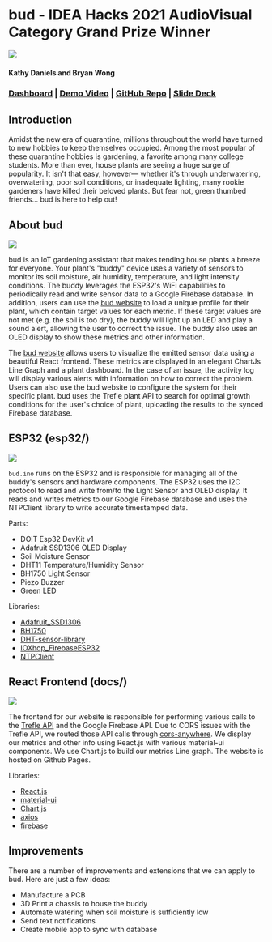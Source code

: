 # bud - IDEA Hacks 2021 AudioVisual Category Grand Prize Winner
![](https://challengepost-s3-challengepost.netdna-ssl.com/photos/production/software_photos/001/355/753/datas/gallery.jpg)

#### Kathy Daniels and Bryan Wong
### [Dashboard](https://bryanjwong.github.io/bud/) | [Demo Video](https://youtu.be/a44sxq7Y4WQ) | [GitHub Repo](https://github.com/bryanjwong/bud) | [Slide Deck](https://docs.google.com/presentation/d/1ApXYLpTveTEwwH3yQijMfoTFlVSydzYXCT7clnN1dxA/edit?usp=sharing)

## Introduction
Amidst the new era of quarantine, millions throughout the world have turned to new hobbies to keep themselves occupied. Among the most popular of these quarantine hobbies is gardening, a favorite among many college students. More than ever, house plants are seeing a huge surge of popularity. It isn't that easy, however— whether it's through underwatering, overwatering, poor soil conditions, or inadequate lighting, many rookie gardeners have killed their beloved plants. But fear not, green thumbed friends... bud is here to help out!

## About bud
![](https://challengepost-s3-challengepost.netdna-ssl.com/photos/production/software_photos/001/347/287/datas/gallery.jpg)

bud is an IoT gardening assistant that makes tending house plants a breeze for everyone. Your plant's "buddy" device uses a variety of sensors to monitor its soil moisture, air humidity, temperature, and light intensity conditions. The buddy leverages the ESP32's WiFi capabilities to periodically read and write sensor data to a Google Firebase database. In addition, users can use the [bud website](https://bryanjwong.github.io/bud/) to load a unique profile for their plant, which contain target values for each metric. If these target values are not met (e.g. the soil is too dry), the buddy will light up an LED and play a sound alert, allowing the user to correct the issue. The buddy also uses an OLED display to show these metrics and other information.

The [bud website](https://bryanjwong.github.io/bud/) allows users to visualize the emitted sensor data  using a beautiful React frontend. These metrics are displayed in an elegant ChartJs Line Graph and a plant dashboard. In the case of an issue, the activity log will display various alerts with information on how to correct the problem. Users can also use the bud website to configure the system for their specific plant. bud uses the Trefle plant API to search for optimal growth conditions for the user's choice of plant, uploading the results to the synced Firebase database.

## ESP32 (esp32/)
![](https://challengepost-s3-challengepost.netdna-ssl.com/photos/production/software_photos/001/347/288/datas/gallery.jpg)

`bud.ino` runs on the ESP32 and is responsible for managing all of the buddy's sensors and hardware components. The ESP32 uses the I2C protocol to read and write from/to the Light Sensor and OLED display. It reads and writes metrics to our Google Firebase database and uses the NTPClient library to write accurate timestamped data. 

Parts:
* DOIT Esp32 DevKit v1
* Adafruit SSD1306 OLED Display
* Soil Moisture Sensor
* DHT11 Temperature/Humidity Sensor
* BH1750 Light Sensor
* Piezo Buzzer
* Green LED

Libraries:
* [Adafruit_SSD1306](https://github.com/adafruit/Adafruit_SSD1306)
* [BH1750](https://github.com/claws/BH1750)
* [DHT-sensor-library](https://github.com/adafruit/DHT-sensor-library)
* [IOXhop_FirebaseESP32](https://github.com/ioxhop/IOXhop_FirebaseESP32)
* [NTPClient](https://github.com/taranais/NTPClient)

## React Frontend (docs/)
![](https://challengepost-s3-challengepost.netdna-ssl.com/photos/production/software_photos/001/347/241/datas/gallery.jpg)

The frontend for our website is responsible for performing various calls to the [Trefle API](https://docs.trefle.io/) and the Google Firebase API. Due to CORS issues with the Trefle API, we routed those API calls through [cors-anywhere](https://github.com/Rob--W/cors-anywhere). We display our metrics and other info using React.js with various material-ui components. We use Chart.js to build our metrics Line graph. The website is hosted on Github Pages.

Libraries:
* [React.js](https://reactjs.org/)
* [material-ui](https://material-ui.com/)
* [Chart.js](https://www.chartjs.org/)
* [axios](https://www.npmjs.com/package/axios)
* [firebase](https://firebase.google.com/docs/reference)

## Improvements 
There are a number of improvements and extensions that we can apply to bud. Here are just a few ideas:
* Manufacture a PCB
* 3D Print a chassis to house the buddy
* Automate watering when soil moisture is sufficiently low
* Send text notifications
* Create mobile app to sync with database
